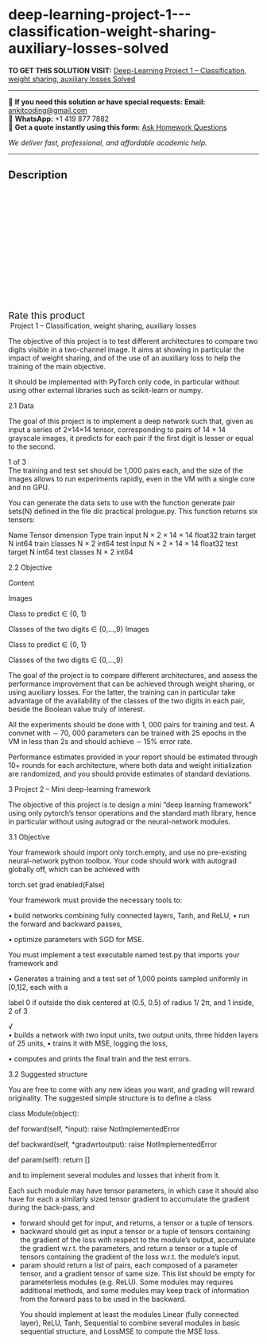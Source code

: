 # deep-learning-project-1---classification-weight-sharing-auxiliary-losses-solved
**TO GET THIS SOLUTION VISIT:** [Deep-Learning Project 1 – Classification, weight sharing, auxiliary losses Solved](https://www.ankitcodinghub.com/product/deep-learning-project-1-classification-weight-sharing-auxiliary-losses-solved/)


---

📩 **If you need this solution or have special requests:** **Email:** ankitcoding@gmail.com  
📱 **WhatsApp:** +1 419 877 7882  
📄 **Get a quote instantly using this form:** [Ask Homework Questions](https://www.ankitcodinghub.com/services/ask-homework-questions/)

*We deliver fast, professional, and affordable academic help.*

---

<h2>Description</h2>



<div class="kk-star-ratings kksr-auto kksr-align-center kksr-valign-top" data-payload="{&quot;align&quot;:&quot;center&quot;,&quot;id&quot;:&quot;95191&quot;,&quot;slug&quot;:&quot;default&quot;,&quot;valign&quot;:&quot;top&quot;,&quot;ignore&quot;:&quot;&quot;,&quot;reference&quot;:&quot;auto&quot;,&quot;class&quot;:&quot;&quot;,&quot;count&quot;:&quot;0&quot;,&quot;legendonly&quot;:&quot;&quot;,&quot;readonly&quot;:&quot;&quot;,&quot;score&quot;:&quot;0&quot;,&quot;starsonly&quot;:&quot;&quot;,&quot;best&quot;:&quot;5&quot;,&quot;gap&quot;:&quot;4&quot;,&quot;greet&quot;:&quot;Rate this product&quot;,&quot;legend&quot;:&quot;0\/5 - (0 votes)&quot;,&quot;size&quot;:&quot;24&quot;,&quot;title&quot;:&quot;Deep-Learning&nbsp;Project 1 – Classification, weight sharing, auxiliary losses Solved&quot;,&quot;width&quot;:&quot;0&quot;,&quot;_legend&quot;:&quot;{score}\/{best} - ({count} {votes})&quot;,&quot;font_factor&quot;:&quot;1.25&quot;}">

<div class="kksr-stars">

<div class="kksr-stars-inactive">
            <div class="kksr-star" data-star="1" style="padding-right: 4px">


<div class="kksr-icon" style="width: 24px; height: 24px;"></div>
        </div>
            <div class="kksr-star" data-star="2" style="padding-right: 4px">


<div class="kksr-icon" style="width: 24px; height: 24px;"></div>
        </div>
            <div class="kksr-star" data-star="3" style="padding-right: 4px">


<div class="kksr-icon" style="width: 24px; height: 24px;"></div>
        </div>
            <div class="kksr-star" data-star="4" style="padding-right: 4px">


<div class="kksr-icon" style="width: 24px; height: 24px;"></div>
        </div>
            <div class="kksr-star" data-star="5" style="padding-right: 4px">


<div class="kksr-icon" style="width: 24px; height: 24px;"></div>
        </div>
    </div>

<div class="kksr-stars-active" style="width: 0px;">
            <div class="kksr-star" style="padding-right: 4px">


<div class="kksr-icon" style="width: 24px; height: 24px;"></div>
        </div>
            <div class="kksr-star" style="padding-right: 4px">


<div class="kksr-icon" style="width: 24px; height: 24px;"></div>
        </div>
            <div class="kksr-star" style="padding-right: 4px">


<div class="kksr-icon" style="width: 24px; height: 24px;"></div>
        </div>
            <div class="kksr-star" style="padding-right: 4px">


<div class="kksr-icon" style="width: 24px; height: 24px;"></div>
        </div>
            <div class="kksr-star" style="padding-right: 4px">


<div class="kksr-icon" style="width: 24px; height: 24px;"></div>
        </div>
    </div>
</div>


<div class="kksr-legend" style="font-size: 19.2px;">
            <span class="kksr-muted">Rate this product</span>
    </div>
    </div>
<div class="page" title="Page 1">
<div class="layoutArea">
<div class="column">
&nbsp;Project 1 – Classification, weight sharing, auxiliary losses

The objective of this project is to test different architectures to compare two digits visible in a two-channel image. It aims at showing in particular the impact of weight sharing, and of the use of an auxiliary loss to help the training of the main objective.

It should be implemented with PyTorch only code, in particular without using other external libraries such as scikit-learn or numpy.

2.1 Data

The goal of this project is to implement a deep network such that, given as input a series of 2×14×14 tensor, corresponding to pairs of 14 × 14 grayscale images, it predicts for each pair if the first digit is lesser or equal to the second.

</div>
</div>
<div class="layoutArea">
<div class="column">
1 of 3

</div>
</div>
</div>
<div class="page" title="Page 2">
<div class="layoutArea">
<div class="column">
The training and test set should be 1,000 pairs each, and the size of the images allows to run experiments rapidly, even in the VM with a single core and no GPU.

You can generate the data sets to use with the function generate ̇pair ̇sets(N) defined in the file dlc ̇practical ̇prologue.py. This function returns six tensors:

</div>
</div>
<div class="layoutArea">
<div class="column">
Name Tensor dimension Type train ̇input N × 2 × 14 × 14 float32 train ̇target N int64 train ̇classes N × 2 int64 test ̇input N × 2 × 14 × 14 float32 test ̇target N int64 test ̇classes N × 2 int64

2.2 Objective

</div>
<div class="column">
Content

Images

Class to predict ∈ {0, 1}

Classes of the two digits ∈ {0,…,9} Images

Class to predict ∈ {0, 1}

Classes of the two digits ∈ {0,…,9}

</div>
</div>
<div class="layoutArea">
<div class="column">
The goal of the project is to compare different architectures, and assess the performance improvement that can be achieved through weight sharing, or using auxiliary losses. For the latter, the training can in particular take advantage of the availability of the classes of the two digits in each pair, beside the Boolean value truly of interest.

All the experiments should be done with 1, 000 pairs for training and test. A convnet with ∼ 70, 000 parameters can be trained with 25 epochs in the VM in less than 2s and should achieve ∼ 15% error rate.

Performance estimates provided in your report should be estimated through 10+ rounds for each architecture, where both data and weight initialization are randomized, and you should provide estimates of standard deviations.

3 Project 2 – Mini deep-learning framework

The objective of this project is to design a mini “deep learning framework” using only pytorch’s tensor operations and the standard math library, hence in particular without using autograd or the neural-network modules.

3.1 Objective

Your framework should import only torch.empty, and use no pre-existing neural-network python toolbox. Your code should work with autograd globally off, which can be achieved with

torch.set ̇grad ̇enabled(False)

Your framework must provide the necessary tools to:

• build networks combining fully connected layers, Tanh, and ReLU, • run the forward and backward passes,

• optimize parameters with SGD for MSE.

You must implement a test executable named test.py that imports your framework and

• Generates a training and a test set of 1,000 points sampled uniformly in [0,1]2, each with a

label 0 if outside the disk centered at (0.5, 0.5) of radius 1/ 2π, and 1 inside, 2 of 3

</div>
</div>
<div class="layoutArea">
<div class="column">
√

</div>
</div>
</div>
<div class="page" title="Page 3">
<div class="layoutArea">
<div class="column">
• builds a network with two input units, two output units, three hidden layers of 25 units, • trains it with MSE, logging the loss,

• computes and prints the final train and the test errors.

3.2 Suggested structure

You are free to come with any new ideas you want, and grading will reward originality. The suggested simple structure is to define a class

class Module(object):

def forward(self, *input): raise NotImplementedError

def backward(self, *gradwrtoutput): raise NotImplementedError

def param(self): return []

and to implement several modules and losses that inherit from it.

Each such module may have tensor parameters, in which case it should also have for each a similarly sized tensor gradient to accumulate the gradient during the back-pass, and

<ul>
<li>forward should get for input, and returns, a tensor or a tuple of tensors.</li>
<li>backward should get as input a tensor or a tuple of tensors containing the gradient of the loss with respect to the module’s output, accumulate the gradient w.r.t. the parameters, and return a tensor or a tuple of tensors containing the gradient of the loss w.r.t. the module’s input.</li>
<li>param should return a list of pairs, each composed of a parameter tensor, and a gradient tensor of same size. This list should be empty for parameterless modules (e.g. ReLU).
Some modules may requires additional methods, and some modules may keep track of information from the forward pass to be used in the backward.

You should implement at least the modules Linear (fully connected layer), ReLU, Tanh, Sequential to combine several modules in basic sequential structure, and LossMSE to compute the MSE loss.
</li>
</ul>
</div>
</div>
</div>
